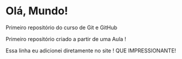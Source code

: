 # Olá, Mundo!
 Primeiro repositório do curso de Git e GitHub

Primeiro repositório criado a partir de uma Aula !

Essa linha eu adicionei diretamente no site ! QUE IMPRESSIONANTE!
